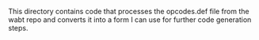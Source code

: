 
This directory contains code that processes the opcodes.def file
from the wabt repo and converts it into a form I can use for
further code generation steps.

